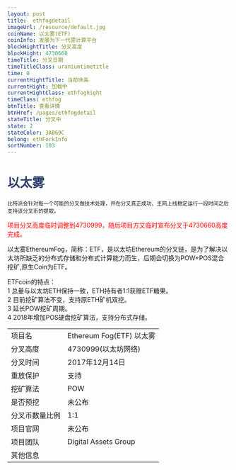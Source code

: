 ```yaml
---
layout: post
title:  ethfogdetail
imageUrl: /resource/default.jpg
coinName: 以太雾(ETF)
coinInfo: 发展为下一代雾计算平台
blockHightTitle: 分叉高度
blockHight: 4730660
timeTitle: 分叉日期
timeTitleClass: uraniumtimetitle
time: 0
currentHightTitle: 当前块高
currentHight: 加载中
currentHightClass: ethfoghight
timeClass: ethfog
btnTitle: 查看详情
btnHref: /pages/ethfogdetail
stateTitle: 分叉中
state: 2
stateColor: 3AB69C
belong: ethForkInfo
sortNumber: 103
---
```

<h1 style="color: #2F416A">以太雾</h1>
<small>比特派会针对每一个可能的分叉做技术处理，并在分叉真正成功、主网上线稳定运行一段时间之后支持该分叉币的提取。
</small>
<p style="color: red">项目分叉高度临时调整到4730999，随后项目方又临时宣布分叉于4730660高度完成。
</p>
<p>以太雾EthereumFog，简称：ETF，是以太坊Ethereum的分叉链，是为了解决以太坊所缺乏的分布式存储和分布式计算能力而生，后期会切换为POW+POS混合挖矿,原生Coin为ETF。
</p>
<p>ETFcoin的特点：<br>
1 总量与以太坊ETH保持一致，ETH持有者1:1获赠ETF糖果。<br>
2 目前挖矿算法不变，支持原ETH矿机双挖。<br>
3 延长POW挖矿周期。<br>
4 2018年增加POS硬盘挖矿算法，支持分布式存储。
</p>
<table class="center">
  <tbody>
    <tr>
        <td class="tablehalf">项目名</td>
        <td class="tablehalf">Ethereum Fog(ETF) 以太雾</td>
    </tr>
    <tr>
        <td>分叉高度</td>
        <td>4730999(以太坊网络)</td>
    </tr>
    <tr>
        <td>分叉时间</td>
        <td>2017年12月14日</td>
    </tr>
    <tr>
        <td>重放保护</td>
        <td>支持</td>
    </tr>
    <tr>
        <td>挖矿算法</td>
        <td>POW</td>
    </tr>
    <tr>
        <td>是否预挖</td>
        <td>未公布</td>
    </tr>
    <tr>
        <td>分叉币数量比例</td>
        <td>1:1</td>
    </tr>
    <tr>
        <td>项目官网</td>
        <td>未公布</td>
    </tr>
    <tr>
        <td>项目团队</td>
        <td>Digital Assets Group</td>
    </tr>
    <tr>
        <td>其他信息</td>
        <td></td>
    </tr>
  </tbody>
</table>